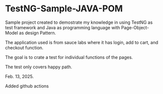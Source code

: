 # TestNG-Sample-JAVA-POM

Sample project created to demostrate my knowledge in using TestNG as test framework and Java as programming language with Page-Object-Model as design Pattern.

The application used is from sauce labs where it has login, add to cart, and checkout function.

The goal is to crate a test for individual functions of the pages.

The test only covers happy path.

Feb. 13, 2025.

Added github actions
